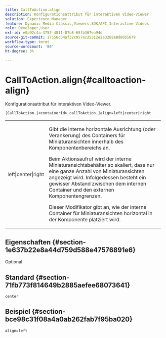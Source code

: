 ```yaml
---
title: CallToAction.align
description: Konfigurationsattribut für interaktiven Video-Viewer.
solution: Experience Manager
feature: Dynamic Media Classic,Viewers,SDK/API,Interactive Videos
role: Developer,User
exl-id: e0a92c4a-3757-4811-87b8-68fb367ea94d
source-git-commit: 17556c64af32c957ac25312e2a3288a8d86b5679
workflow-type: tm+mt
source-wordcount: '84'
ht-degree: 3%

---
```


# CallToAction.align{#calltoaction-align}

Konfigurationsattribut für interaktiven Video-Viewer.

`[CallToAction.|<containerId>_callToAction.]align=left|center|right`

<table id="table_441553CD34C94A58A9D7CBF772DEDDB6"> 
 <tbody> 
  <tr> 
   <td colname="col1"> <p> <span class="codeph"> left|center|right</span> </p> </td> 
   <td colname="col2"> <p> Gibt die interne horizontale Ausrichtung (oder Verankerung) des Containers für Miniaturansichten innerhalb des Komponentenbereichs an. </p> <p>Beim Aktionsaufruf wird der interne Miniaturansichtsbehälter so skaliert, dass nur eine ganze Anzahl von Miniaturansichten angezeigt wird. Infolgedessen besteht ein gewisser Abstand zwischen dem internen Container und den externen Komponentengrenzen. </p> <p>Dieser Modifikator gibt an, wie der interne Container für Miniaturansichten horizontal in der Komponente platziert wird. </p> </td> 
  </tr> 
 </tbody> 
</table>

## Eigenschaften {#section-1e637b22e8a44d759d588e47576891e6}

Optional.

## Standard {#section-71fb773f814649b2885aefee68073641}

`center`

## Beispiel {#section-bce98c31f08a4a0ab262fab7f95ba020}

```
align=left
```
